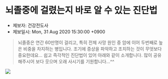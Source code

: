 # 뇌졸중에 걸렸는지 바로 알 수 있는 진단법

* 제보자: 건강전도사
* 제보일시: Mon, 31 Aug 2020 15:30:00 +0900

> 뇌졸중은 연간 60만명이 걸리고, 특히 전체 사망 원인 중 암에 이어 두번째로 높은 비중을 차지하는 병입니다. 조기에 증상을 파악하고 조치하는 것이 무엇보다 중요한데요... 쉽고 즉각적인 진단법이 있어 아래와 같이 소개합니다. 많이 공유 해주시어 보다 웃으며 오래 사시기를 기원합니다...^^ 

![](https://e2nc.github.io/STR.jpg)

